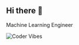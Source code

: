 ## Hi there 👋
Machine Learning Engineer


![Coder Vibes](https://media.giphy.com/media/78XCFBGOlS6keY1Bil/giphy.gif)

<!--
**AadhithyaB/AadhithyaB** is a ✨ _special_ ✨ repository because its `README.md` (this file) appears on your GitHub profile.

Here are some ideas to get you started:

- 🔭 I’m currently working on ...
- 🌱 I’m currently learning ...
- 👯 I’m looking to collaborate on ...
- 🤔 I’m looking for help with ...
- 💬 Ask me about ...
- 📫 How to reach me: ...
- 😄 Pronouns: ...
- ⚡ Fun fact: ...
-->
